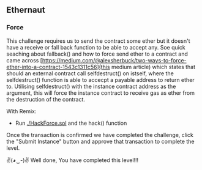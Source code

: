## Ethernaut 
### Force

This challenge requires us to send the contract some ether but it doesn't have a receive or fall back function to be able to accept any. Soe quick seaching about fallback() and how to force send ether to a contract and came across [https://medium.com/@alexsherbuck/two-ways-to-force-ether-into-a-contract-1543c1311c56](this medium article) which states that should an external contract call selfdestruct() on istself, where the selfdestruct() function is able to accecpt a payable address to return ether to. Utilising selfdestruct() with the instance contract address as the argument, this will force the instance contract to receive gas as ether from the destruction of the contract.

With Remix:
- Run [./HackForce.sol](HackForce.sol) and the hack() function

Once the transaction is confirmed we have completed the challenge, click the "Submit Instance" button and approve that transaction to complete the level.

✌(◕‿-)✌ Well done, You have completed this level!!!